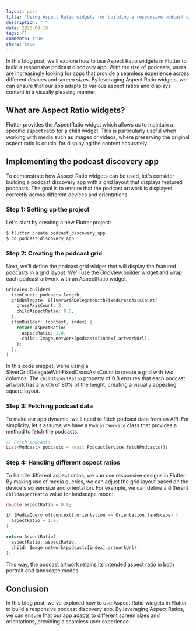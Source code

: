 ```yaml
---
layout: post
title: "Using Aspect Ratio widgets for building a responsive podcast discovery app in Flutter"
description: " "
date: 2023-09-19
tags: []
comments: true
share: true
---
```


In this blog post, we'll explore how to use Aspect Ratio widgets in Flutter to build a responsive podcast discovery app. With the rise of podcasts, users are increasingly looking for apps that provide a seamless experience across different devices and screen sizes. By leveraging Aspect Ratio widgets, we can ensure that our app adapts to various aspect ratios and displays content in a visually pleasing manner.

## What are Aspect Ratio widgets?

Flutter provides the AspectRatio widget which allows us to maintain a specific aspect ratio for a child widget. This is particularly useful when working with media such as images or videos, where preserving the original aspect ratio is crucial for displaying the content accurately.

## Implementing the podcast discovery app

To demonstrate how Aspect Ratio widgets can be used, let's consider building a podcast discovery app with a grid layout that displays featured podcasts. The goal is to ensure that the podcast artwork is displayed correctly across different devices and orientations.

### Step 1: Setting up the project

Let's start by creating a new Flutter project:

```dart
$ flutter create podcast_discovery_app
$ cd podcast_discovery_app
```

### Step 2: Creating the podcast grid

Next, we'll define the podcast grid widget that will display the featured podcasts in a grid layout. We'll use the GridView.builder widget and wrap each podcast artwork with an AspectRatio widget.

```dart
GridView.builder(
  itemCount: podcasts.length,
  gridDelegate: SliverGridDelegateWithFixedCrossAxisCount(
    crossAxisCount: 2,
    childAspectRatio: 0.8,
  ),
  itemBuilder: (context, index) {
    return AspectRatio(
      aspectRatio: 1.0,
      child: Image.network(podcasts[index].artworkUrl),
    );
  },
)
```

In this code snippet, we're using a SliverGridDelegateWithFixedCrossAxisCount to create a grid with two columns. The `childAspectRatio` property of 0.8 ensures that each podcast artwork has a width of 80% of the height, creating a visually appealing square layout.

### Step 3: Fetching podcast data

To make our app dynamic, we'll need to fetch podcast data from an API. For simplicity, let's assume we have a `PodcastService` class that provides a method to fetch the podcasts.

```dart
// Fetch podcasts
List<Podcast> podcasts = await PodcastService.fetchPodcasts();
```

### Step 4: Handling different aspect ratios

To handle different aspect ratios, we can use responsive designs in Flutter. By making use of media queries, we can adjust the grid layout based on the device's screen size and orientation. For example, we can define a different `childAspectRatio` value for landscape mode:

```dart
double aspectRatio = 0.8;

if (MediaQuery.of(context).orientation == Orientation.landscape) {
  aspectRatio = 1.0;
}

return AspectRatio(
  aspectRatio: aspectRatio,
  child: Image.network(podcasts[index].artworkUrl),
);
```

This way, the podcast artwork retains its intended aspect ratio in both portrait and landscape modes.

## Conclusion

In this blog post, we've explored how to use Aspect Ratio widgets in Flutter to build a responsive podcast discovery app. By leveraging Aspect Ratios, we can ensure that our app adapts to different screen sizes and orientations, providing a seamless user experience.